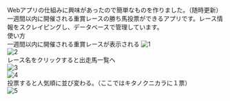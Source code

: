 Webアプリの仕組みに興味があったので簡単なものを作りました。（随時更新）
<br>
一週間以内に開催される重賞レースの勝ち馬投票ができるアプリです。レース情報をスクレイピングし、データベースで管理しています。
<br>
使い方
<br>
一週間以内に開催される重賞レースが表示される
![1](./images/1)
<br>
![2](./images/2)
<br>
レース名をクリックすると出走馬一覧へ
<br>
![3](./images/3)
<br>
![4](./images/4)
<br>
投票すると人気順に並び変わる。（ここではキタノクニカラに１票）
<br>
![5](./images/5)
